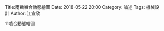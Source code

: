 Title:兩齒嚙合動態繪圖
Date: 2018-05-22 20:00 
Category: 論述
Tags: 機械設計
Author: 江宜欣 

11嚙合動態繪圖


<!-- 導入 Brython 標準程式庫 -->

<script src="../data/Brython-3.3.1/brython.js"></script>

<script src="../data/Brython-3.3.1/brython_stdlib.js"></script>

<!-- 啟動 Brython -->

<script>
window.onload=function(){
// 設定 data/py 為共用程式路徑
brython({debug:1, pythonpath:['./../data/py']});
}
</script>

<!-- 以下處理 Cango Spur Gear -->

<!-- Cango 程式庫 -->

<script type="text/javascript" src="./../data/w11/cango
/Cango-9v05-min.js"></script>

<script type="text/javascript" src="./../data/w11/cango
/CangoAxes-2v09.js"></script>

<script type="text/javascript" src="./../data/w11/cango
/CangoAnimation-5v00.js"></script>

<script type="text/javascript" src="./../data/w11/cango
/gearUtils-05.js"></script>

<canvas id='cango_gear' width='800' height='750'></canvas>

<script type="text/python">
# 將 導入的 document 設為 doc 主要原因在於與舊程式碼相容
from browser import document as doc
# 由於 Python3 與 Javascript 程式碼已經不再混用, 因此來自 Javascript 的變數, 必須居中透過 window 物件轉換
from browser import window
import math

# 主要用來取得畫布大小
canvas = doc["cango_gear"]
# 此程式採用 Cango Javascript 程式庫繪圖, 因此無需 ctx
ctx = canvas.getContext("2d")
cango = window.Cango.new
# 針對變數的轉換, shapeDefs 在 Cango 中資料型別為變數, 可以透過 window 轉換
shapedefs = window.shapeDefs
# 目前 Cango 結合 Animation 在 Brython 尚無法運作, 此刻只能繪製靜態圖形
# in CangoAnimation.js
#interpolate1 = window.interpolate
# Cobi 與 createGearTooth 都是 Cango Javascript 程式庫中的物件
#cobj = window.Cobj.new
shape = window.Shape.new
path = window.Path.new
creategeartooth = window.createGearTooth.new

tweener = window.Tweener.new
# 經由 Cango 轉換成 Brython 的 cango, 指定將圖畫在 id="cango_gear" 的 canvas 上
cgo = cango("cango_gear")

######################################
# 畫正齒輪輪廓
#####################################
# n 為齒數
n = 11
# pa 為壓力角
pa = 25
# m 為模數, 根據畫布的寬度, 計算適合的模數大小
# Module = mm of pitch diameter per tooth
m = 0.8*canvas.width/n
# pr 為節圓半徑
pr = n*m/2 # gear Pitch radius
# generate gear
data = creategeartooth(m, n, pa)
# Brython 程式中的 print 會將資料印在 Browser 的 console 區
#print(data)
gearTooth = shape(data, {
  "fillColor":"#ddd0dd",
  "border": True,
  "strokeColor": "#606060" })
gearTooth.rotate(180/n) # rotate gear 1/2 tooth to mesh
# 單齒的齒形資料經過旋轉後, 將資料複製到 gear 物件中
gear = gearTooth.dup()
# gear 為單一齒的輪廓資料
#cgo.render(gearTooth)
 
# 利用單齒輪廓旋轉, 產生整個正齒輪外形
for i in range(1, n):
    # 將 gearTooth 中的資料複製到 newTooth
    newTooth = gearTooth.dup()
    # 配合迴圈, newTooth 的齒形資料進行旋轉, 然後利用 appendPath 方法, 將資料併入 gear
    newTooth.rotate(360*i/n)
    # appendPath 為 Cango 程式庫中的方法, 第二個變數為 True, 表示要刪除最前頭的 Move to SVG Path 標註符號
    gear.appendPath(newTooth, True) # trim move command = True
 
# 建立軸孔
# add axle hole, hr 為 hole radius
hr = 0.6*pr # diameter of gear shaft
shaft = path(shapedefs.circle(hr))
shaft.revWinding()
gear.appendPath(shaft) # retain the 'moveTo' command for shaft sub path

# setup the animation
# backlash (mm)
bklsh = 0.04*m
# centre shift to make backlash
dC = bklsh/(2*math.tan(math.pi*pa/180))
# np 為小齒輪齒數
np = 11
# gear ratio
gr = n/np           
gearConfig = {'cx':-pr, 'cy':0, 'degs':[0, 360]}
# gr*0.666 rpm
#pinionConfig = {'cx':pr+dC, 'cy':0, 'degs':[0, -gr*360]}
# 0.666 rpm
twnr = tweener(0, 90000, "loop")

cx = canvas.width/2
cy = canvas.height/2
#gear.translate(cx, cy)
# render 繪出靜態正齒輪輪廓
#cgo.render(gear)
# 利用 gear 資料複製一份, 命名為 gear1
gear1 = gear.dup()

from time import time
from browser.timer import request_animation_frame as raf
from browser.timer import set_interval

deg = math.pi/180

def draw():
    cgo.clearCanvas()
    gear.rotate(2*deg)
    # 在特定位置, 以特定 scale, 特定 degs 執行 render
    cgo.render(gear, {'x':cx-pr/2, 'y':cy, 'scl':0.5, 'degs':0})
    gear1.rotate(-2*deg)
    cgo.render(gear1, {'x':cx+pr*2*0.5-pr/2, 'y':cy, 'scl':0.5, 'degs':0})

set_interval(draw, 2)
</script>
